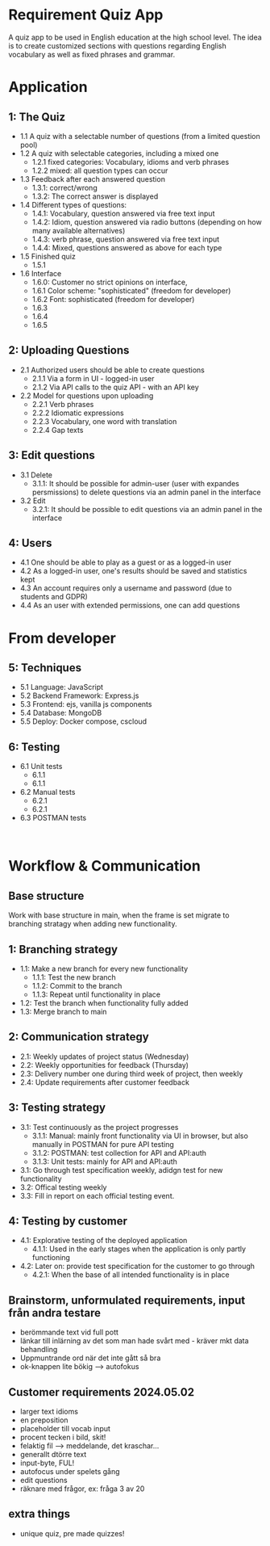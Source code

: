 # Requirement Quiz App

A quiz app to be used in English education at the high school level. The idea is to create customized sections with questions regarding English vocabulary as well as fixed phrases and grammar.

# Application 

## 1: The Quiz
  * 1.1 A quiz with a selectable number of questions (from a limited question pool)
  * 1.2 A quiz with selectable categories, including a mixed one
    * 1.2.1 fixed categories: Vocabulary, idioms and verb phrases
    * 1.2.2 mixed: all question types can occur
  * 1.3 Feedback after each answered question
    * 1.3.1: correct/wrong
    * 1.3.2: The correct answer is displayed
  * 1.4 Different types of questions:
    * 1.4.1: Vocabulary, question answered via free text input
    * 1.4.2: Idiom, question answered via radio buttons (depending on how many available alternatives)
    * 1.4.3: verb phrase, question answered via free text input
    * 1.4.4: Mixed, questions answered as above for each type
  * 1.5 Finished quiz
    * 1.5.1
  * 1.6 Interface
    * 1.6.0: Customer no strict opinions on interface, 
    * 1.6.1 Color scheme: "sophisticated" (freedom for developer)
    * 1.6.2 Font: sophisticated (freedom for developer)
    * 1.6.3 
    * 1.6.4 
    * 1.6.5 

## 2: Uploading Questions
  * 2.1 Authorized users should be able to create questions
    * 2.1.1 Via a form in UI - logged-in user
    * 2.1.2 Via API calls to the quiz API - with an API key
  * 2.2 Model for questions upon uploading
    * 2.2.1 Verb phrases
    * 2.2.2 Idiomatic expressions
    * 2.2.3 Vocabulary, one word with translation
    * 2.2.4 Gap texts

## 3: Edit questions
  * 3.1 Delete
    * 3.1.1: It should be possible for admin-user (user with expandes persmissions) to delete questions via an admin panel in the interface
  * 3.2 Edit
    * 3.2.1: It should be possible to edit questions via an admin panel in the interface

## 4: Users
  * 4.1 One should be able to play as a guest or as a logged-in user
  * 4.2 As a logged-in user, one's results should be saved and statistics kept
  * 4.3 An account requires only a username and password (due to students and GDPR)
  * 4.4 As an user with extended permissions, one can add questions

# From developer

## 5: Techniques
  * 5.1 Language: JavaScript
  * 5.2 Backend Framework: Express.js
  * 5.3 Frontend: ejs, vanilla js components
  * 5.4 Database: MongoDB
  * 5.5 Deploy: Docker compose, cscloud

## 6: Testing
  * 6.1 Unit tests
    * 6.1.1
    * 6.1.1
  * 6.2 Manual tests
    * 6.2.1
    * 6.2.1
  * 6.3 POSTMAN tests

<br>

# Workflow & Communication

## Base structure
Work with base structure in main, when the frame is set migrate to branching stratagy when adding new functionality.

## 1: Branching strategy
* 1.1: Make a new branch for every new functionality
  * 1.1.1: Test the new branch
  * 1.1.2: Commit to the branch
  * 1.1.3: Repeat until functionality in place
* 1.2: Test the branch when functionality fully added
* 1.3: Merge branch to main

## 2: Communication strategy
* 2.1: Weekly updates of project status (Wednesday)
* 2.2: Weekly opportunities for feedback (Thursday)
* 2.3: Delivery number one during third week of project, then weekly
* 2.4: Update requirements after customer feedback

## 3: Testing strategy
* 3.1: Test continuously as the project progresses
  * 3.1.1: Manual: mainly front functionality via UI in browser, but also manually in POSTMAN for pure API testing 
  * 3.1.2: POSTMAN: test collection for API and API:auth
  * 3.1.3: Unit tests: mainly for API and API:auth
* 3.1: Go through test specification weekly, adidgn test for new functionality
* 3.2: Offical testing weekly 
* 3.3: Fill in report on each official testing event.

## 4: Testing by customer
* 4.1: Explorative testing of the deployed application
  * 4.1.1: Used in the early stages when the application is only partly functioning 
* 4.2: Later on: provide test specification for the customer to go through
  * 4.2.1: When the base of all intended functionality is in place


## Brainstorm, unformulated requirements, input från andra testare
* berömmande text vid full pott
* länkar till inlärning av det som man hade svårt med - kräver mkt data behandling
* Uppmuntrande ord när det inte gått så bra
* ok-knappen lite bökig --> autofokus


## Customer requirements 2024.05.02
* larger text idioms
* en preposition
* placeholder till vocab input
* procent tecken i bild, skit!
* felaktig fil --> meddelande, det kraschar...
* generallt dtörre text
* input-byte, FUL!
* autofocus under spelets gång
* edit questions
* räknare med frågor, ex: fråga 3 av 20

## extra things
* unique quiz, pre made quizzes!